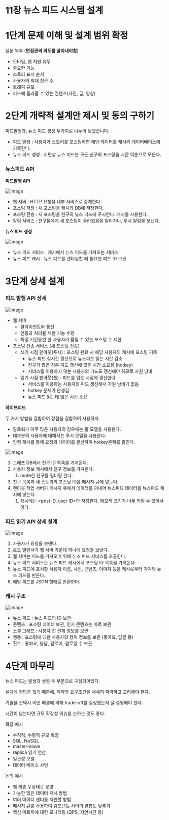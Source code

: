 # 11장 뉴스 피드 시스템 설계

# 1단계 문제 이해 및 설계 범위 확정

질문 목록 (**면접관의 의도를 알아내야함**)

- 모바일, 웹 지원 유무
- 중요한 기능
- 스토리 표시 순서
- 사용자의 최대 친구 수
- 트래픽 규모
- 피드에 올라올 수 있는 컨텐츠(사진, 글, 영상)

# 2단계 개략적 설계안 제시 및 동의 구하기

피드발행과, 뉴스 피드 생성 두가지로 나누어 보겠습니다.

- 피드 발생 : 사용자가 스토리를 포스팅하면 해당 데이터를 캐시와 데이터베이스에 기록한다.
- 뉴스 피드 생성 : 지면상 뉴스 피드는 모든 친구의 포스팅을 시간 역순으로 모은다.

### 뉴스피드 API

**피드발행 API**

![image](https://github.com/4k-study/book-System-Design-Interview/assets/85796588/462a0e57-23e6-48e9-ac82-aedffd6a273c)

- 웹 서버 : HTTP 요청을 내부 서비스로 중계한다.
- 포스팅 저장 : 새 포스팅을 캐시와 DB에 저장한다.
- 포스팅 전송 : 새 포스팅을 친구의 뉴스 피드에 푸시한다. 캐시를 사용한다.
- 알림 서비스 : 친구들에게 새 포스팅이 올라왔음을 알리거나, 푸시 알림을 보낸다.

**뉴스 피드 생성**

![image](https://github.com/4k-study/book-System-Design-Interview/assets/85796588/d501e6ea-a2cb-4ebc-a149-bb31e3cc12d4)

- 뉴스 피드 서비스 : 캐시에서 뉴스 피드를 가져오는 서비스
- 뉴스 피드 캐시 : 뉴스 피드를 렌더링할 때 필요한 피드 ID 보관

# 3단계 상세 설계

### **피드 발행 API 상세**

![image](https://github.com/4k-study/book-System-Design-Interview/assets/85796588/81fb4b19-53ae-411d-a271-10634e91d80f)

- 웹 서버
    - 클라이언트와 통신
    - 인증과 처리율 제한 기능 수행
    - 특정 기간동안 한 사용자가 올릴 수 있는 포스팅 수 제한
- 포스팅 전송 서비스 (새 포스팅 전송)
    - 쓰기 시점 팬아웃(푸시) : 포스팅 완료 시 해당 사용자의 캐시에 포스팅 기록
        - 뉴스 피드 실시간 갱신으로 뉴스피드 읽는 시간 감소
        - 친구가 많은 경우 피드 갱신에 많은 시간 소요됨 (hotkey)
        - 서비스를 이용하지 않는 사용자의 피드도 갱신해야 하므로 자원 낭비
    - 읽기 시점 팬아웃(풀) : 피드를 읽는 시점에 갱신한다.
        - 서비스를 이용하는 사용자의 피드 갱신해서 자원 낭비가 없음
        - hotkey 문제가 안생김
        - 뉴스 피드 읽는데 많은 시간 소요
    

**하이브리드**

두 가지 방법을 결합하여 장점을 결합하여 사용하자.

- 팔로워가 아주 많은 사용자의 경우에는 풀 모델을 사용한다.
- 대부분의 사용자에 대해서는 푸시 모델을 사용한다.
- 안정 해시를 통해 요청과 데이터를 분산하여 hotkey문제를 줄인다.

![image](https://github.com/4k-study/book-System-Design-Interview/assets/85796588/61289fcc-6691-49c6-b38d-f4bed78fec37)

1. 그래프 DB에서 친구 ID 목록을 가져온다.
2. 사용자 정보 캐시에서 친구 정보를 가져온다.
    1. mute한 친구를 필터링 한다.
3. 친구 목록과 새 스토리의 포스팅 ID를 메시지 큐에 넣는다.
4. 팬아웃 작업 서버가 메시지 큐에서 데이터를 꺼내어 뉴스피드 데이터를 뉴스피드 캐시에 넣는다.
    1. 캐시에는 <post ID, user ID>만 저장한다. 메모리 크기가 너무 커질 수 있어서이다.

### **피드 읽기 API 상세 설계**

![image](https://github.com/4k-study/book-System-Design-Interview/assets/85796588/6325d969-6c0e-497f-a04c-a73c1e572a62)

1. 사용자가 요청을 보낸다.
2. 로드 밸런서가 웹 서버 가운데 하나에 요청을 보낸다.
3. 웹 서버는 피드를 가져오기 위해 뉴스 피드 서비스를 호출한다.
4. 뉴스 피드 서비스는 뉴스 피드 캐시에서 포스팅 ID 목록을 가져온다.
5. 뉴스 피드에 표시할 사용자 이름, 사진, 콘텐츠, 이미지 등을 캐시로부터 가져와 뉴스 피드를 만든다.
6. 해당 피드를 JSON 형태로 반환한다.

### 캐시 구조

![image](https://github.com/4k-study/book-System-Design-Interview/assets/85796588/0ba87355-7fbb-468b-89de-6afe15b43f1a)

- 뉴스 피드 : 뉴스 피드의 ID 보관
- 콘텐츠 : 포스팅 데이터 보관, 인기 콘텐츠는 따로 보관
- 소셜 그래프 : 사용자 간 관계 정보를 보관
- 행동 : 포스팅에 대한 사용자의 행위 정보를 보관 (좋아요, 답글 등)
- 횟수 : 좋아요, 응답, 팔로어, 팔로잉 수 보관

# 4단계 마무리

뉴스 피드는 발생과 생성 두 부분으로 구성되어있다.

설계에 정답은 없기 때문에, 제약과 요구조건을 세세히 파악하고 고려해야 한다.

기술을 선택시 어떤 배경에 의해 trade-off를 결정했는지 잘 설명해야 한다.

시간이 남는다면 규모 확장성 이슈를 논하는 것도 좋다.

확장 예시

- 수직적, 수평적 규모 확장
- SQL, NoSQL
- master-slave
- replica 읽기 연산
- 일관성 모델
- 데이터 베이스 샤딩

논의 예시

- 웹 계층 무상태로 운영
- 가능한 많은 데이터 캐시 방법
- 여러 데이터 센터를 지원할 방법
- 메시지 큐를 사용하여 컴포넌트 사이의 결합도 낮추기
- 핵심 메트릭에 대한 모니터링 (QPS, 지연시간 등)
